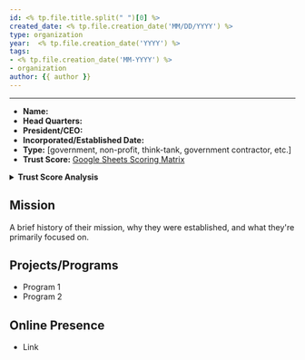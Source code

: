 ```yaml
---
id: <% tp.file.title.split(" ")[0] %>
created_date: <% tp.file.creation_date('MM/DD/YYYY') %>
type: organization
year:  <% tp.file.creation_date('YYYY') %>
tags:
- <% tp.file.creation_date('MM-YYYY') %>
- organization
author: {{ author }}
---
```


----

- **Name:**
- **Head Quarters:**
- **President/CEO:**
- **Incorporated/Established Date:**
- **Type:** [government, non-profit, think-tank, government contractor, etc.]
- **Trust Score:** [Google Sheets Scoring Matrix](https://docs.google.com/spreadsheets/d/1CUarxE7P1cPwgWXwJzzeWnZGm1c6Wp2Ttazdt3VPM_s/edit?usp=sharing)

<details>
<summary><b>Trust Score Analysis</b></summary>
<IMG src="https://publish-01.obsidian.md/access/1c31a6f93f82a49b0a9eb31193d6cdec/_images/" alt="Trust Score"/>
</details>

## Mission

A brief history of their mission, why they were established, and what they're primarily focused on.

## Projects/Programs

- Program 1
- Program 2

## Online Presence

- Link